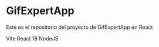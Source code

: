 # GifExpertApp

Este es el repositorio del proyecto de GifExpertApp en React

Vite
React 18
NodeJS

